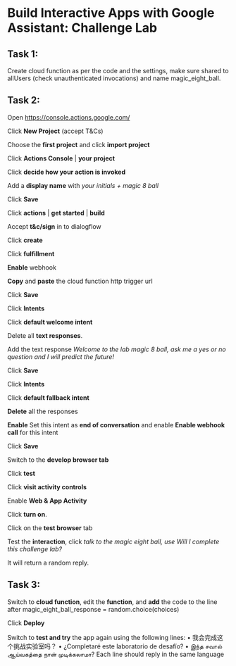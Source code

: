 # Build Interactive Apps with Google Assistant: Challenge Lab

## Task 1: 

Create cloud function as per the code and the settings, make sure shared to allUsers (check unauthenticated invocations) and name magic_eight_ball.


## Task 2: 

Open https://console.actions.google.com/

Click **New Project** (accept T&Cs)

Choose the **first project** and click **import project**

Click **Actions Console** | **your project**

Click **decide how your action is invoked**

Add a **display name** with *your initials + magic 8 ball*

Click **Save**

Click **actions** | **get started** | **build**

Accept **t&c/sign** in to dialogflow

Click **create**

Click **fulfillment**

**Enable** webhook

**Copy** and **paste** the cloud function http trigger url

Click **Save**

Click **Intents**

Click **default welcome intent**

Delete all **text responses**.

Add the text response *Welcome to the lab magic 8 ball, ask me a yes or no question and I will predict the future!*

Click **Save**

Click **Intents**

Click **default fallback intent**

**Delete** all the responses

**Enable** Set this intent as **end of conversation** and enable **Enable webhook call** for this intent

Click **Save**

Switch to the **develop browser tab**

Click **test**

Click **visit activity controls**

Enable **Web & App Activity**

Click **turn on**.

Click on the **test browser** tab

Test the **interaction**, click *talk to the magic eight ball, use Will I complete this challenge lab?*

It will return a random reply.

## Task 3: 

Switch to **cloud function**, edit the **function**, and **add** the code to the line after 
 magic_eight_ball_response = random.choice(choices)
   
  Click **Deploy**

Switch to **test and try** the app again using the following  lines:
•	我会完成这个挑战实验室吗？
•	¿Completaré este laboratorio de desafío?
•	இந்த சவால் ஆய்வகத்தை நான் முடிக்கலாமா?
Each line should reply in the same language

